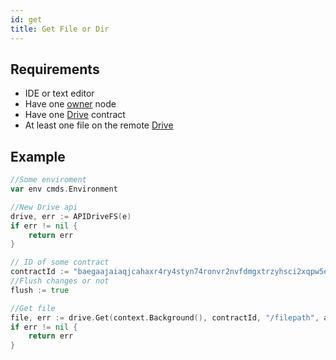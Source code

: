 ```yaml
---
id: get
title: Get File or Dir
---
```


## Requirements

- IDE or text editor
- Have one [owner](../../roles/owner.md) node
- Have one [Drive](../../built_in_features/drive/overview.md) contract
- At least one file on the remote [Drive](../../built_in_features/drive/overview.md)

## Example

```go
//Some enviroment
var env cmds.Environment

//New Drive api
drive, err := APIDriveFS(e)
if err != nil {
	return err
}

// ID of some contract
contractId := "baegaajaiaqjcahaxr4ry4styn74ronvr2nvfdmgxtrzyhsci2xqpw5eisrisrgn5"
//Flush changes or not
flush := true

//Get file
file, err := drive.Get(context.Background(), contractId, "/filepath", api.Flush(flush))
if err != nil {
	return err
}
```
